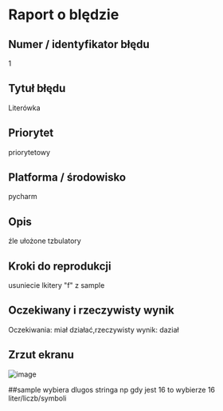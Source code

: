 # Raport o blędzie

## Numer / identyfikator błędu
1

## Tytuł błędu
Literówka

## Priorytet
priorytetowy

## Platforma / środowisko
pycharm

## Opis
źle ułożone tzbulatory

## Kroki do reprodukcji
usuniecie lkitery "f" z sample

## Oczekiwany i rzeczywisty wynik
Oczekiwania: miał działać,rzeczywisty wynik: daział

## Zrzut ekranu
![image](https://github.com/user-attachments/assets/94a6d072-486f-4381-aae7-eca8be728580)

##sample
wybiera dlugos stringa np gdy jest 16 to wybierze 16 liter/liczb/symboli
